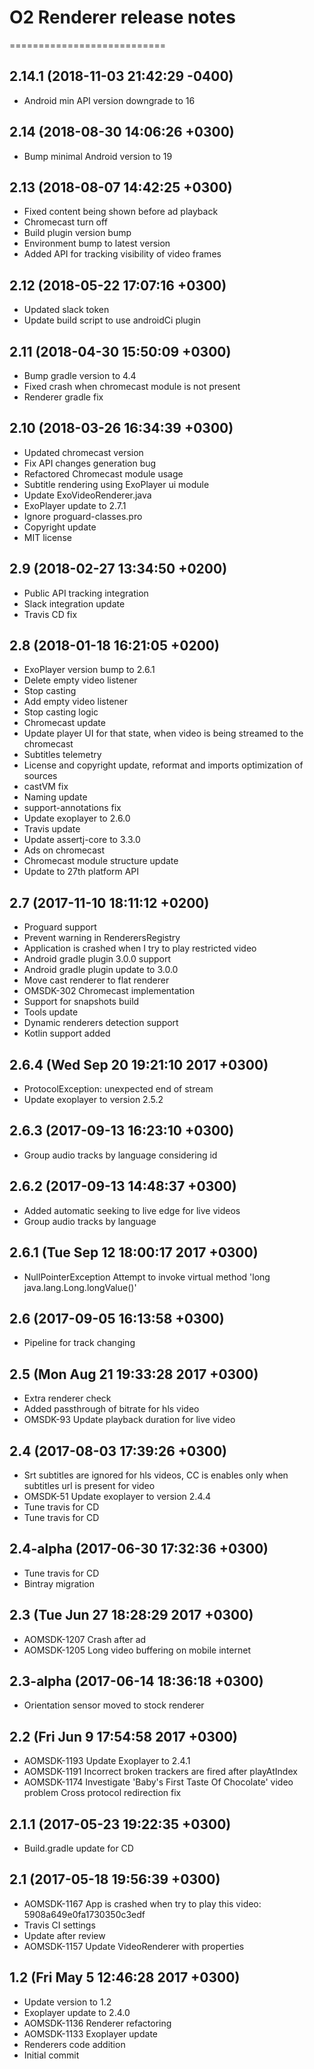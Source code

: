 # O2 Renderer release notes
===========================

2.14.1 (2018-11-03 21:42:29 -0400)
----------------------------------
- Android min API version downgrade to 16

2.14 (2018-08-30 14:06:26 +0300)
--------------------------------
- Bump minimal Android version to 19

2.13 (2018-08-07 14:42:25 +0300)
--------------------------------
- Fixed content being shown before ad playback
- Chromecast turn off
- Build plugin version bump
- Environment bump to latest version
- Added API for tracking visibility of video frames

2.12 (2018-05-22 17:07:16 +0300)
--------------------------------
- Updated slack token
- Update build script to use androidCi plugin

2.11 (2018-04-30 15:50:09 +0300)
--------------------------------
- Bump gradle version to 4.4
- Fixed crash when chromecast module is not present
- Renderer gradle fix

2.10 (2018-03-26 16:34:39 +0300)
--------------------------------
- Updated chromecast version
- Fix API changes generation bug
- Refactored Chromecast module usage
- Subtitle rendering using ExoPlayer ui module
- Update ExoVideoRenderer.java
- ExoPlayer update to 2.7.1
- Ignore proguard-classes.pro
- Copyright update
- MIT license

2.9 (2018-02-27 13:34:50 +0200)
-------------------------------
- Public API tracking integration
- Slack integration update
- Travis CD fix

2.8 (2018-01-18 16:21:05 +0200)
-------------------------------
- ExoPlayer version bump to 2.6.1
- Delete empty video listener
- Stop casting
- Add empty video listener
- Stop casting logic
- Chromecast update
- Update player UI for that state, when video is being streamed to the chromecast
- Subtitles telemetry
- License and copyright update, reformat and imports optimization of sources
- castVM fix
- Naming update
- support-annotations fix
- Update exoplayer to 2.6.0
- Travis update
- Update assertj-core to 3.3.0
- Ads on chromecast
- Chromecast module structure update
- Update to 27th platform API

2.7 (2017-11-10 18:11:12 +0200)
-------------------------------
- Proguard support
- Prevent warning in RenderersRegistry
- Application is crashed when I try to play restricted video
- Android gradle plugin 3.0.0 support
- Android gradle plugin update to 3.0.0
- Move cast renderer to flat renderer
- OMSDK-302 Chromecast implementation
- Support for snapshots build
- Tools update
- Dynamic renderers detection support
- Kotlin support added

2.6.4 (Wed Sep 20 19:21:10 2017 +0300)
--------------------------------------
- ProtocolException: unexpected end of stream
- Update exoplayer to version 2.5.2

2.6.3 (2017-09-13 16:23:10 +0300)
---------------------------------
- Group audio tracks by language considering id

2.6.2 (2017-09-13 14:48:37 +0300)
---------------------------------
- Added automatic seeking to live edge for live videos
- Group audio tracks by language

2.6.1 (Tue Sep 12 18:00:17 2017 +0300)
--------------------------------------
- NullPointerException Attempt to invoke virtual method 'long java.lang.Long.longValue()'

2.6 (2017-09-05 16:13:58 +0300)
-------------------------------
- Pipeline for track changing

2.5 (Mon Aug 21 19:33:28 2017 +0300)
------------------------------------
- Extra renderer check
- Added passthrough of bitrate for hls video
- OMSDK-93 Update playback duration for live video

2.4 (2017-08-03 17:39:26 +0300)
-------------------------------
- Srt subtitles are ignored for hls videos, CC is enables only when subtitles url is present for video
- OMSDK-51 Update exoplayer to version 2.4.4
- Tune travis for CD
- Tune travis for CD

2.4-alpha (2017-06-30 17:32:36 +0300)
-------------------------------------
- Tune travis for CD
- Bintray migration

2.3 (Tue Jun 27 18:28:29 2017 +0300)
------------------------------------
- AOMSDK-1207 Crash after ad
- AOMSDK-1205 Long video buffering on mobile internet

2.3-alpha (2017-06-14 18:36:18 +0300)
-------------------------------------
- Orientation sensor moved to stock renderer

2.2 (Fri Jun 9 17:54:58 2017 +0300)
-----------------------------------
- AOMSDK-1193 Update Exoplayer to 2.4.1
- AOMSDK-1191 Incorrect broken trackers are fired after playAtIndex
- AOMSDK-1174 Investigate 'Baby's First Taste Of Chocolate' video problem Cross protocol redirection fix

2.1.1 (2017-05-23 19:22:35 +0300)
---------------------------------
- Build.gradle update for CD

2.1 (2017-05-18 19:56:39 +0300)
-------------------------------
- AOMSDK-1167 App is crashed when try to play this video: 5908a649e0fa1730350c3edf
- Travis CI settings
- Update after review
- AOMSDK-1157 Update VideoRenderer with properties

1.2 (Fri May 5 12:46:28 2017 +0300)
-----------------------------------
- Update version to 1.2
- Exoplayer update to 2.4.0
- AOMSDK-1136 Renderer refactoring
- AOMSDK-1133 Exoplayer update
- Renderers code addition
- Initial commit
